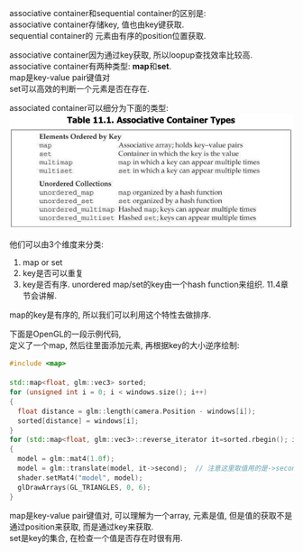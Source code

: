 associative container和sequential container的区别是:  
associative container存储key, 值也由key键获取.  
sequential container的 元素由有序的position位置获取.

associative container因为通过key获取, 所以loopup查找效率比较高.
associative container有两种类型: **map**和**set**.  
map是key-value pair键值对  
set可以高效的判断一个元素是否在存在.  

associated container可以细分为下面的类型:  
<img src="_images/associative_container_types.png">

他们可以由3个维度来分类:
1. map or set
2. key是否可以重复
3. key是否有序. unordered map/set的key由一个hash function来组织. 11.4章节会讲解.

map的key是有序的, 所以我们可以利用这个特性去做排序.

下面是OpenGL的一段示例代码,  
定义了一个map, 然后往里面添加元素, 再根据key的大小逆序绘制:  

```C++
#include <map>

std::map<float, glm::vec3> sorted;
for (unsigned int i = 0; i < windows.size(); i++)
{
  float distance = glm::length(camera.Position - windows[i]);
  sorted[distance] = windows[i];
}
for (std::map<float, glm::vec3>::reverse_iterator it=sorted.rbegin(); it != sorted.rend(); ++it)  // 注意这里的loop
{
  model = glm::mat4(1.0f);
  model = glm::translate(model, it->second);  // 注意这里取值用的是->second
  shader.setMat4("model", model);
  glDrawArrays(GL_TRIANGLES, 0, 6);
}
```

map是key-value pair键值对, 可以理解为一个array, 元素是值, 但是值的获取不是通过position来获取, 而是通过key来获取.  
set是key的集合, 在检查一个值是否存在时很有用.

